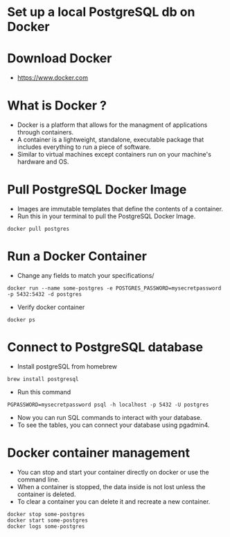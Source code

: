 # Set up a local PostgreSQL db on Docker

# Download Docker
- https://www.docker.com

# What is Docker ?
- Docker is a platform that allows for the managment of applications through containers.
- A container is a lightweight, standalone, executable package that includes everything
to run a piece of software. 
- Similar to virtual machines except containers run on your machine's hardware and OS.

# Pull PostgreSQL Docker Image
- Images are immutable templates that define the contents of a container.
- Run this in your terminal to pull the PostgreSQL Docker Image.
```
docker pull postgres
```
# Run a Docker Container
- Change any fields to match your specifications/
```
docker run --name some-postgres -e POSTGRES_PASSWORD=mysecretpassword -p 5432:5432 -d postgres
```
- Verify docker container
```
docker ps
```

# Connect to PostgreSQL database
- Install postgreSQL from homebrew
```
brew install postgresql
```
- Run this command
```
PGPASSWORD=mysecretpassword psql -h localhost -p 5432 -U postgres
```
- Now you can run SQL commands to interact with your database.
- To see the tables, you can connect your database using pgadmin4.

# Docker container management
- You can stop and start your container directly on docker or use the command line.
- When a container is stopped, the data inside is not lost unless the container is deleted.
- To clear a container you can delete it and recreate a new container.
```
docker stop some-postgres
docker start some-postgres
docker logs some-postgres
```

